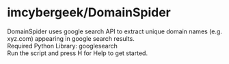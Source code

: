 # imcybergeek/DomainSpider
DomainSpider uses google search API to extract unique domain names (e.g. xyz.com) appearing in google search results.\
Required Python Library: googlesearch\
Run the script and press H for Help to get started.
